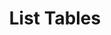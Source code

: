 ---
title: List Tables
excerpt: Retrieves a list of all tables associated with your bot.
api:
  file: botpress-api.json
  operationId: listTables
deprecated: false
hidden: false
metadata:
  title: ''
  description: ''
  robots: index
next:
  description: ''
---